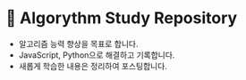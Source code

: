 # 📔 Algorythm Study Repository
* 알고리즘 능력 향상을 목표로 합니다.
* JavaScript, Python으로 해결하고 기록합니다.
* 새롭게 학습한 내용은 정리하여 포스팅합니다.
